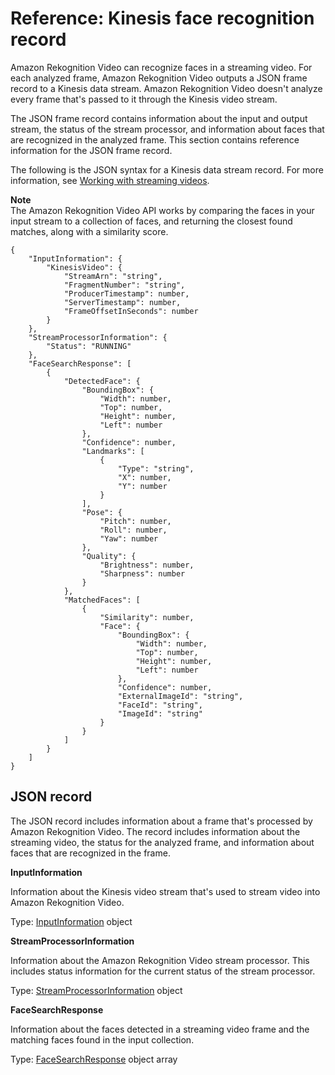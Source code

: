 # Reference: Kinesis face recognition record<a name="streaming-video-kinesis-output-reference"></a>

Amazon Rekognition Video can recognize faces in a streaming video\. For each analyzed frame, Amazon Rekognition Video outputs a JSON frame record to a Kinesis data stream\. Amazon Rekognition Video doesn't analyze every frame that's passed to it through the Kinesis video stream\. 

The JSON frame record contains information about the input and output stream, the status of the stream processor, and information about faces that are recognized in the analyzed frame\. This section contains reference information for the JSON frame record\.

The following is the JSON syntax for a Kinesis data stream record\. For more information, see [Working with streaming videos](streaming-video.md)\.

**Note**  
The Amazon Rekognition Video API works by comparing the faces in your input stream to a collection of faces, and returning the closest found matches, along with a similarity score\.

```
{
    "InputInformation": {
        "KinesisVideo": {
            "StreamArn": "string",
            "FragmentNumber": "string",
            "ProducerTimestamp": number,
            "ServerTimestamp": number,
            "FrameOffsetInSeconds": number
        }
    },
    "StreamProcessorInformation": {
        "Status": "RUNNING"
    },
    "FaceSearchResponse": [
        {
            "DetectedFace": {
                "BoundingBox": {
                    "Width": number,
                    "Top": number,
                    "Height": number,
                    "Left": number
                },
                "Confidence": number,
                "Landmarks": [
                    {
                        "Type": "string",
                        "X": number,
                        "Y": number
                    }
                ],
                "Pose": {
                    "Pitch": number,
                    "Roll": number,
                    "Yaw": number
                },
                "Quality": {
                    "Brightness": number,
                    "Sharpness": number
                }
            },
            "MatchedFaces": [
                {
                    "Similarity": number,
                    "Face": {
                        "BoundingBox": {
                            "Width": number,
                            "Top": number,
                            "Height": number,
                            "Left": number
                        },
                        "Confidence": number,
                        "ExternalImageId": "string",
                        "FaceId": "string",
                        "ImageId": "string"
                    }
                }
            ]
        }
    ]
}
```

## JSON record<a name="streaming-video-kinesis-output-reference-processorresult"></a>

The JSON record includes information about a frame that's processed by Amazon Rekognition Video\. The record includes information about the streaming video, the status for the analyzed frame, and information about faces that are recognized in the frame\.

**InputInformation**

Information about the Kinesis video stream that's used to stream video into Amazon Rekognition Video\.

Type: [InputInformation](streaming-video-kinesis-output-reference-inputinformation.md) object

**StreamProcessorInformation**

Information about the Amazon Rekognition Video stream processor\. This includes status information for the current status of the stream processor\.

Type: [StreamProcessorInformation](streaming-video-kinesis-output-reference-streamprocessorinformation.md) object 

**FaceSearchResponse**

Information about the faces detected in a streaming video frame and the matching faces found in the input collection\.

Type: [FaceSearchResponse](streaming-video-kinesis-output-reference-facesearchresponse.md) object array